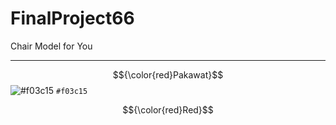 # FinalProject66
Chair Model for You <hr>
$${\color{red}Pakawat}$$
![#f03c15](https://placehold.co/15x15/f03c15/f03c15.png) `#f03c15`

$${\color{red}Red}$$
